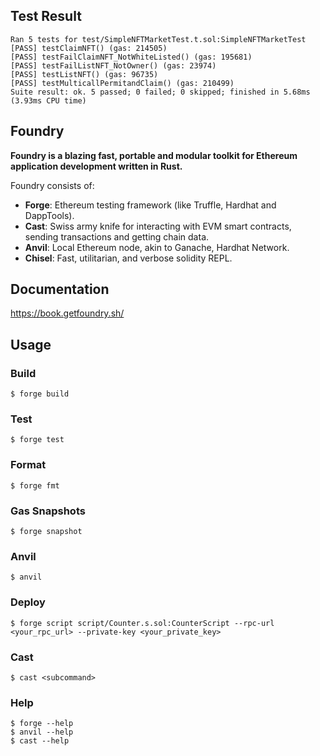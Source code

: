 ## Test Result
```
Ran 5 tests for test/SimpleNFTMarketTest.t.sol:SimpleNFTMarketTest
[PASS] testClaimNFT() (gas: 214505)
[PASS] testFailClaimNFT_NotWhiteListed() (gas: 195681)
[PASS] testFailListNFT_NotOwner() (gas: 23974)
[PASS] testListNFT() (gas: 96735)
[PASS] testMulticallPermitandClaim() (gas: 210499)
Suite result: ok. 5 passed; 0 failed; 0 skipped; finished in 5.68ms (3.93ms CPU time)
```

## Foundry

**Foundry is a blazing fast, portable and modular toolkit for Ethereum application development written in Rust.**

Foundry consists of:

-   **Forge**: Ethereum testing framework (like Truffle, Hardhat and DappTools).
-   **Cast**: Swiss army knife for interacting with EVM smart contracts, sending transactions and getting chain data.
-   **Anvil**: Local Ethereum node, akin to Ganache, Hardhat Network.
-   **Chisel**: Fast, utilitarian, and verbose solidity REPL.

## Documentation

https://book.getfoundry.sh/

## Usage

### Build

```shell
$ forge build
```

### Test

```shell
$ forge test
```

### Format

```shell
$ forge fmt
```

### Gas Snapshots

```shell
$ forge snapshot
```

### Anvil

```shell
$ anvil
```

### Deploy

```shell
$ forge script script/Counter.s.sol:CounterScript --rpc-url <your_rpc_url> --private-key <your_private_key>
```

### Cast

```shell
$ cast <subcommand>
```

### Help

```shell
$ forge --help
$ anvil --help
$ cast --help
```
